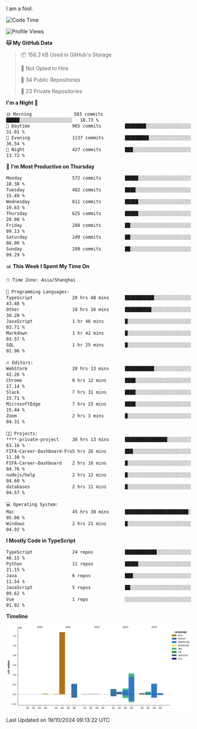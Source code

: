 I am a fool.

<!--START_SECTION:waka-->
![Code Time](http://img.shields.io/badge/Code%20Time-1%2C957%20hrs%2014%20mins-blue)

![Profile Views](http://img.shields.io/badge/Profile%20Views-0-blue)

**🐱 My GitHub Data** 

> 📦 156.2 kB Used in GitHub's Storage 
 > 
> 🚫 Not Opted to Hire
 > 
> 📜 34 Public Repositories 
 > 
> 🔑 23 Private Repositories 
 > 
**I'm a Night 🦉** 

```text
🌞 Morning                583 commits         █████░░░░░░░░░░░░░░░░░░░░   18.73 % 
🌆 Daytime                965 commits         ████████░░░░░░░░░░░░░░░░░   31.01 % 
🌃 Evening                1137 commits        █████████░░░░░░░░░░░░░░░░   36.54 % 
🌙 Night                  427 commits         ███░░░░░░░░░░░░░░░░░░░░░░   13.72 % 
```
📅 **I'm Most Productive on Thursday** 

```text
Monday                   572 commits         █████░░░░░░░░░░░░░░░░░░░░   18.38 % 
Tuesday                  482 commits         ████░░░░░░░░░░░░░░░░░░░░░   15.49 % 
Wednesday                611 commits         █████░░░░░░░░░░░░░░░░░░░░   19.63 % 
Thursday                 625 commits         █████░░░░░░░░░░░░░░░░░░░░   20.08 % 
Friday                   284 commits         ██░░░░░░░░░░░░░░░░░░░░░░░   09.13 % 
Saturday                 249 commits         ██░░░░░░░░░░░░░░░░░░░░░░░   08.00 % 
Sunday                   289 commits         ██░░░░░░░░░░░░░░░░░░░░░░░   09.29 % 
```


📊 **This Week I Spent My Time On** 

```text
🕑︎ Time Zone: Asia/Shanghai

💬 Programming Languages: 
TypeScript               20 hrs 48 mins      ███████████░░░░░░░░░░░░░░   43.48 % 
Other                    18 hrs 16 mins      ██████████░░░░░░░░░░░░░░░   38.20 % 
JavaScript               1 hr 46 mins        █░░░░░░░░░░░░░░░░░░░░░░░░   03.71 % 
Markdown                 1 hr 42 mins        █░░░░░░░░░░░░░░░░░░░░░░░░   03.57 % 
SQL                      1 hr 25 mins        █░░░░░░░░░░░░░░░░░░░░░░░░   02.96 % 

🔥 Editors: 
WebStorm                 20 hrs 13 mins      ███████████░░░░░░░░░░░░░░   42.26 % 
Chrome                   8 hrs 12 mins       ████░░░░░░░░░░░░░░░░░░░░░   17.14 % 
Slack                    7 hrs 31 mins       ████░░░░░░░░░░░░░░░░░░░░░   15.71 % 
MicrosoftEdge            7 hrs 23 mins       ████░░░░░░░░░░░░░░░░░░░░░   15.44 % 
Zoom                     2 hrs 3 mins        █░░░░░░░░░░░░░░░░░░░░░░░░   04.31 % 

🐱‍💻 Projects: 
****-private-project     30 hrs 13 mins      ████████████████░░░░░░░░░   63.16 % 
FIFA-Career-Dashboard-Fro5 hrs 26 mins       ███░░░░░░░░░░░░░░░░░░░░░░   11.38 % 
FIFA-Career-Dashboard    2 hrs 16 mins       █░░░░░░░░░░░░░░░░░░░░░░░░   04.76 % 
nodejs/help              2 hrs 12 mins       █░░░░░░░░░░░░░░░░░░░░░░░░   04.60 % 
databases                2 hrs 11 mins       █░░░░░░░░░░░░░░░░░░░░░░░░   04.57 % 

💻 Operating System: 
Mac                      45 hrs 30 mins      ████████████████████████░   95.08 % 
Windows                  2 hrs 21 mins       █░░░░░░░░░░░░░░░░░░░░░░░░   04.92 % 
```

**I Mostly Code in TypeScript** 

```text
TypeScript               24 repos            ████████████░░░░░░░░░░░░░   46.15 % 
Python                   11 repos            █████░░░░░░░░░░░░░░░░░░░░   21.15 % 
Java                     6 repos             ███░░░░░░░░░░░░░░░░░░░░░░   11.54 % 
JavaScript               5 repos             ██░░░░░░░░░░░░░░░░░░░░░░░   09.62 % 
Vue                      1 repo              ░░░░░░░░░░░░░░░░░░░░░░░░░   01.92 % 
```



**Timeline**

![Lines of Code chart](https://raw.githubusercontent.com/VeejaLiu/VeejaLiu/master/assets/bar_graph.png)


 Last Updated on 19/10/2024 09:13:22 UTC
<!--END_SECTION:waka-->
